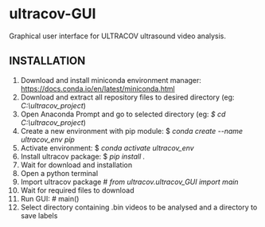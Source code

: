 # ultracov-GUI
Graphical user interface for ULTRACOV ultrasound video analysis.

## INSTALLATION
1. Download and install miniconda environment manager: https://docs.conda.io/en/latest/miniconda.html
2. Download and extract all repository files to desired directory (eg: _C:\ultracov_project_)
3. Open Anaconda Prompt and go to selected directory (eg: _$ cd C:\ultracov_project_)
4. Create a new environment with pip module: $ _conda create --name ultracov_env pip_
5. Activate environment: $ _conda activate ultracov_env_
6. Install ultracov package: $ _pip install ._
7. Wait for download and installation
8. Open a python terminal
9. Import ultracov package # _from ultracov.ultracov_GUI  import main_
10. Wait for required files to download
11. Run GUI: # main()
12. Select directory containing .bin videos to be analysed and a directory to save labels

